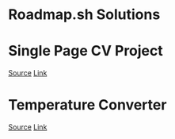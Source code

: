# Roadmap.sh Solutions

# Single Page CV Project
[Source](https://roadmap.sh/projects/single-page-cv)
[Link](https://github.com/Maks162s/roadmap.sh-solutions/tree/main/WebDevelopment/Single-Page-CV)

# Temperature Converter
[Source](https://roadmap.sh/projects/temperature-converter)
[Link](https://github.com/Maks162s/roadmap.sh-solutions/tree/main/WebDevelopment/Temperature-Converter)
 
